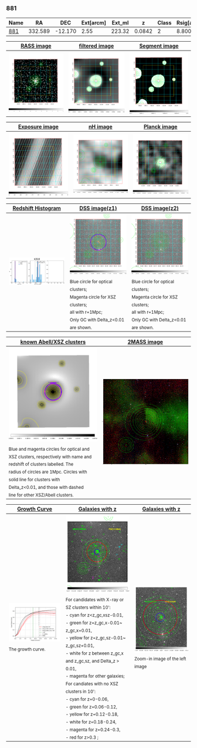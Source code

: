 <div STYLE="page-break-after: always;"></div>

### 881

|Name          |RA          |DEC      | Ext[arcm] | Ext_ml | z    | Class| Rsig[arcmin] | CRsig[c/s] | CR500[c/s] | R500[Mpc] |L500[erg/s]|F500[erg/s/cm^2]| M500[Msun]|Tx[keV]|beta|GC(XSZ,Delta_z<0.01)| GC(OPT,Delta_z<0.01)|GC|alias|
|--------------|------------|------------|---|---|-----------|--------|------|------|----|----|----|----|----|----|----|----|----|----|---|
|[881](script/881.md)     | 332.589       | -12.170       | 2.55    | 223.32   | 0.0842 | 2   | 8.800 |0.735 |0.778 |1.119 |2.557e+44 |1.453e-11 |4.319e+14 |5.422 |1.853 |Tar, |Wen, |Tar, |k310|

|[RASS image](../image/881/881_img.pdf)|[filtered image](../image/881/881_fil.pdf)|[Segment image](../image/881/881_seg.pdf)|
|-------------------|--------------------|-------------------|
| <img src="../image/881/881_img.png" width="300">  | <img src="../image/881/881_fil.png" width="300">   | <img src="../image/881/881_seg.png" width="300">  |

|[Exposure image](../image/881/881_mex.pdf)| [nH image](../image/881/881_nh.pdf)| [Planck image](../image/881/881_p.pdf)|
|-------------------|--------------------|-------------------|
|<img src="../image/881/881_mex.png" width="300">   | <img src="../image/881/881_nh.png" width="300">    | <img src="../image/881/881_p.png" width="300"> |

|[Redshift Histogram](../image/881/881_zg.pdf) | [DSS image(z1)](../image/881/881_dss_z1.pdf)      |  [DSS image(z2)](../image/881/881_dss_z2.pdf)    |
|-------------------|--------------------|-------------------|
|<img src="../image/881/881_zg.png" width="300"> |<img src="../image/881/881_dss_z1.png" width="300"> <sub><br>Blue circle for optical clusters; <br>Magenta circle for XSZ clusters; <br>all with r=1Mpc; <br>Only GC with Delta_z<0.01 are shown. </sub>| <img src="../image/881/881_dss_z2.png" width="300"><sub><br>Blue circle for optical clusters; <br>Magenta circle for XSZ clusters; <br>all with r=1Mpc; <br>Only GC with Delta_z<0.01 are shown. </sub> |

|[known Abell/XSZ clusters](../image/881/881_m.pdf) | [2MASS image](../image/881/881_2mass.pdf)      |
|-------------------|-------------------|
|<img src=../image/881/881_m.png width="300"> <sub><br>Blue and magenta circles for optical and <br>XSZ clusters, respectively with name and <br>redshift of clusters labelled. The <br>radius of circles are 1Mpc. Circles with <br>solid line for clusters with <br>Delta_z<0.01, and those with dashed <br>line for other XSZ/Abell clusters.        </sub>|<img src="../image/881/881_2mass.png" width="300">  |

|[Growth Curve](../image/881/881_gca_all.png) |[Galaxies with z](../image/881/881_opt_ned.pdf) |[Galaxies with z](../image/881/881_opt_ned_zoom.pdf) |
|-------------------|-------------------|-------------------|
| <img src="../image/881/881_gca_all.png" width="300"> <sub><br>The growth curve.</sub>| <img src=../image/881/881_opt_ned.png width="300"> <br><sub> For candidates with X-ray or SZ clusters within 10': <br> - cyan for z<z_gc,xsz-0.01, <br> - green for z=z_gc,x-0.01~ z_gc,x+0.01, <br> - yellow for z=z_gc,sz-0.01~ z_gc,sz+0.01, <br> - white for z between z_gc,x and z_gc,sz, and Delta_z > 0.01, <br> - magenta for other galaxies; <br>For candiates with no XSZ clusters in 10': <br> - cyan for z=0-0.06, <br> - green for z=0.06-0.12, <br> - yellow for z=0.12-0.18, <br> - white for z=0.18-0.24, <br> - magenta for z=0.24-0.3, <br> - red for z>0.3 ;  </sub>|<img src=../image/881/881_opt_ned_zoom.png width="300">  <br><sub> Zoom-in image of the left image</sub>|




